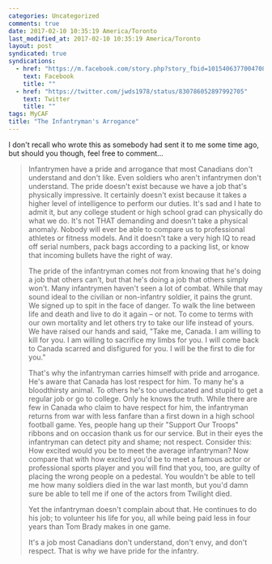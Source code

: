```yaml
---
categories: Uncategorized
comments: true
date: 2017-02-10 10:35:19 America/Toronto
last_modified_at: 2017-02-10 10:35:19 America/Toronto
layout: post
syndicated: true
syndications:
  - href: "https://m.facebook.com/story.php?story_fbid=10154063770047084&id=719142083"
    text: Facebook
    title: ""
  - href: "https://twitter.com/jwds1978/status/830786052897992705"
    text: Twitter
    title: ""
tags: MyCAF
title: "The Infantryman's Arrogance"
---
```


I don't recall who wrote this as somebody had sent it to me some time ago, but should you though, feel free to comment&hellip;

> Infantrymen have a pride and arrogance that most Canadians don't understand and don't like. Even soldiers who aren't infantrymen don't understand. The pride doesn't exist because we have a job that's physically impressive. It certainly doesn't exist because it takes a higher level of intelligence to perform our duties. It's sad and I hate to admit it, but any college student or high school grad can physically do what we do. It's not THAT demanding and doesn't take a physical anomaly. Nobody will ever be able to compare us to professional athletes or fitness models. And it doesn't take a very high IQ to read off serial numbers, pack bags according to a packing list, or know that incoming bullets have the right of way.
> 
> The pride of the infantryman comes not from knowing that he's doing a job that others can't, but that he's doing a job that others simply won't. Many infantrymen haven't seen a lot of combat. While that may sound ideal to the civilian or non-infantry soldier, it pains the grunt. We signed up to spit in the face of danger. To walk the line between life and death and live to do it again – or not. To come to terms with our own mortality and let others try to take our life instead of yours. We have raised our hands and said, "Take me, Canada. I am willing to kill for you. I am willing to sacrifice my limbs for you. I will come back to Canada scarred and disfigured for you. I will be the first to die for you."
> 
> That's why the infantryman carries himself with pride and arrogance. He's aware that Canada has lost respect for him. To many he's a bloodthirsty animal. To others he's too uneducated and stupid to get a regular job or go to college. Only he knows the truth. While there are few in Canada who claim to have respect for him, the infantryman returns from war with less fanfare than a first down in a high school football game. Yes, people hang up their "Support Our Troops" ribbons and on occasion thank us for our service. But in their eyes the infantryman can detect pity and shame; not respect. Consider this: How excited would you be to meet the average infantryman? Now compare that with how excited you'd be to meet a famous actor or professional sports player and you will find that you, too, are guilty of placing the wrong people on a pedestal. You wouldn't be able to tell me how many soldiers died in the war last month, but you'd damn sure be able to tell me if one of the actors from Twilight died.
> 
> Yet the infantryman doesn't complain about that. He continues to do his job; to volunteer his life for you, all while being paid less in four years than Tom Brady makes in one game.
> 
> It's a job most Canadians don't understand, don't envy, and don't respect. That is why we have pride for the infantry.
